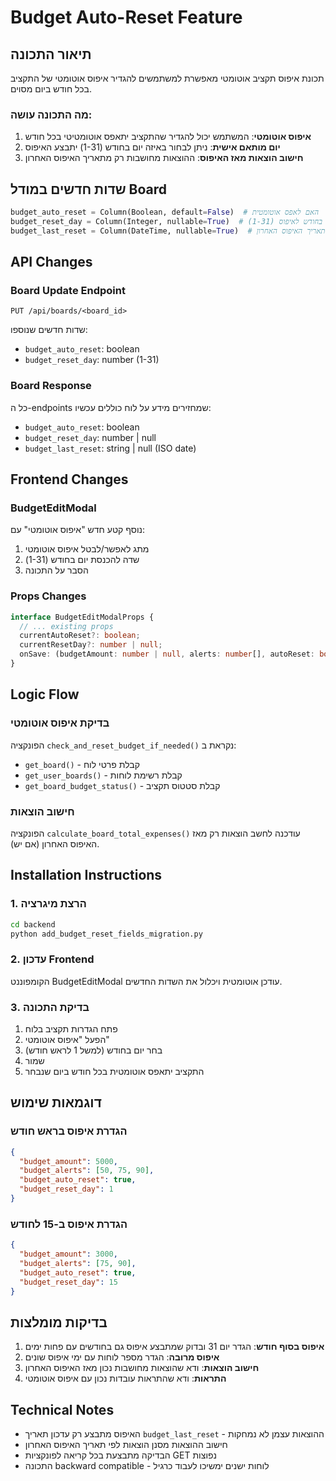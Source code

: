 # Budget Auto-Reset Feature

## תיאור התכונה

תכונת איפוס תקציב אוטומטי מאפשרת למשתמשים להגדיר איפוס אוטומטי של התקציב בכל חודש ביום מסוים.

### מה התכונה עושה:

1. **איפוס אוטומטי**: המשתמש יכול להגדיר שהתקציב יתאפס אוטומטיטי בכל חודש
2. **יום מותאם אישית**: ניתן לבחור באיזה יום בחודש (1-31) יתבצע האיפוס
3. **חישוב הוצאות מאז האיפוס**: ההוצאות מחושבות רק מתאריך האיפוס האחרון

## שדות חדשים במודל Board

```python
budget_auto_reset = Column(Boolean, default=False)  # האם לאפס אוטומטית
budget_reset_day = Column(Integer, nullable=True)  # יום בחודש לאיפוס (1-31)
budget_last_reset = Column(DateTime, nullable=True)  # תאריך האיפוס האחרון
```

## API Changes

### Board Update Endpoint
```
PUT /api/boards/<board_id>
```

שדות חדשים שנוספו:
- `budget_auto_reset`: boolean
- `budget_reset_day`: number (1-31)

### Board Response
כל ה-endpoints שמחזירים מידע על לוח כוללים עכשיו:
- `budget_auto_reset`: boolean
- `budget_reset_day`: number | null
- `budget_last_reset`: string | null (ISO date)

## Frontend Changes

### BudgetEditModal
נוסף קטע חדש "איפוס אוטומטי" עם:
1. מתג לאפשר/לבטל איפוס אוטומטי
2. שדה להכנסת יום בחודש (1-31)
3. הסבר על התכונה

### Props Changes
```typescript
interface BudgetEditModalProps {
  // ... existing props
  currentAutoReset?: boolean;
  currentResetDay?: number | null;
  onSave: (budgetAmount: number | null, alerts: number[], autoReset: boolean, resetDay: number | null) => void;
}
```

## Logic Flow

### בדיקת איפוס אוטומטי
הפונקציה `check_and_reset_budget_if_needed()` נקראת ב:
- `get_board()` - קבלת פרטי לוח
- `get_user_boards()` - קבלת רשימת לוחות
- `get_board_budget_status()` - קבלת סטטוס תקציב

### חישוב הוצאות
הפונקציה `calculate_board_total_expenses()` עודכנה לחשב הוצאות רק מאז האיפוס האחרון (אם יש).

## Installation Instructions

### 1. הרצת מיגרציה
```bash
cd backend
python add_budget_reset_fields_migration.py
```

### 2. עדכון Frontend
הקומפוננט BudgetEditModal עודכן אוטומטית ויכלול את השדות החדשים.

### 3. בדיקת התכונה
1. פתח הגדרות תקציב בלוח
2. הפעל "איפוס אוטומטי"
3. בחר יום בחודש (למשל 1 לראש חודש)
4. שמור
5. התקציב יתאפס אוטומטית בכל חודש ביום שנבחר

## דוגמאות שימוש

### הגדרת איפוס בראש חודש
```json
{
  "budget_amount": 5000,
  "budget_alerts": [50, 75, 90],
  "budget_auto_reset": true,
  "budget_reset_day": 1
}
```

### הגדרת איפוס ב-15 לחודש
```json
{
  "budget_amount": 3000,
  "budget_alerts": [75, 90],
  "budget_auto_reset": true,
  "budget_reset_day": 15
}
```

## בדיקות מומלצות

1. **איפוס בסוף חודש**: הגדר יום 31 ובדוק שמתבצע איפוס גם בחודשים עם פחות ימים
2. **איפוס מרובה**: הגדר מספר לוחות עם ימי איפוס שונים
3. **חישוב הוצאות**: ודא שהוצאות מחושבות נכון מאז האיפוס האחרון
4. **התראות**: ודא שהתראות עובדות נכון עם איפוס אוטומטי

## Technical Notes

- האיפוס מתבצע רק עדכון תאריך `budget_last_reset` - ההוצאות עצמן לא נמחקות
- חישוב ההוצאות מסנן הוצאות לפי תאריך האיפוס האחרון
- הבדיקה מתבצעת בכל קריאה לפונקציות GET נפוצות
- התכונה backward compatible - לוחות ישנים ימשיכו לעבוד כרגיל
